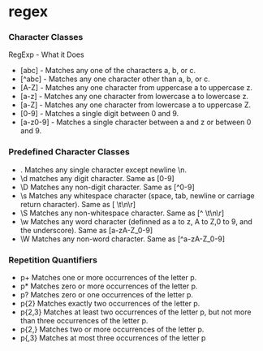 # regex

### Character Classes
RegExp  - What it Does
- [abc]	- Matches any one of the characters a, b, or c.
- [^abc]	- Matches any one character other than a, b, or c.
- [A-Z]	- Matches any one character from uppercase a to uppercase z.
- [a-z]	- Matches any one character from lowercase a to lowercase z.
- [a-Z]	- Matches any one character from lowercase a to uppercase Z.
- [0-9]	- Matches a single digit between 0 and 9.
- [a-z0-9] - Matches a single character between a and z or between 0 and 9.

### Predefined Character Classes
- .	Matches any single character except newline \n.
- \d	matches any digit character. Same as [0-9]
- \D	Matches any non-digit character. Same as [^0-9]
- \s	Matches any whitespace character (space, tab, newline or carriage return character). Same as [ \t\n\r]
- \S	Matches any non-whitespace character. Same as [^ \t\n\r]
- \w	Matches any word character (definned as a to z, A to Z,0 to 9, and the underscore). Same as [a-zA-Z_0-9]
- \W	Matches any non-word character. Same as [^a-zA-Z_0-9]

### Repetition Quantifiers
- p+	Matches one or more occurrences of the letter p.
- p*	Matches zero or more occurrences of the letter p.
- p?	Matches zero or one occurrences of the letter p.
- p{2}	Matches exactly two occurrences of the letter p.
- p{2,3}	Matches at least two occurrences of the letter p, but not more than three occurrences of the letter p.
- p{2,}	Matches two or more occurrences of the letter p.
- p{,3}	Matches at most three occurrences of the letter p